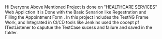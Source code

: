 

Hi Everyone Above Mentioned Project is done on "HEALTHCARE SERVICES" Web Appliction 
It is Done with the Basic Senarion like Regestration and Filling the Appointment Form . 
In this project includes the TestNG Frame Work, and Integrated in CI/CD tools like Jenkins used the cocept pf ITestListener to caputue the TestCase sucess and failure and saved in the folder.


